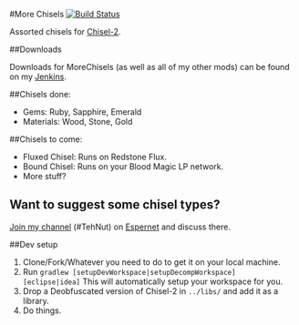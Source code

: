 #More Chisels [![Build Status](http://tehnut.info/jenkins/job/MoreChisels/badge/icon)](http://tehnut.info/jenkins/job/MoreChisels/)

Assorted chisels for [Chisel-2](https://github.com/TheCricket/Chisel-2).

##Downloads

Downloads for MoreChisels (as well as all of my other mods) can be found on my [Jenkins](http://tehnut.info/jenkins/).

##Chisels done:

* Gems: Ruby, Sapphire, Emerald
* Materials: Wood, Stone, Gold

##Chisels to come:

* Fluxed Chisel: Runs on Redstone Flux.
* Bound Chisel: Runs on your Blood Magic LP network.
* More stuff?

## Want to suggest some chisel types?

[Join my channel](https://webchat.esper.net/?channels=tehnut) (#TehNut) on [Espernet](https://www.esper.net/) and discuss there.

##Dev setup

1. Clone/Fork/Whatever you need to do to get it on your local machine.
2. Run `gradlew [setupDevWorkspace|setupDecompWorkspace] [eclipse|idea]` This will automatically setup your workspace for you.
3. Drop a Deobfuscated version of Chisel-2 in `../libs/` and add it as a library.
4. Do things.
